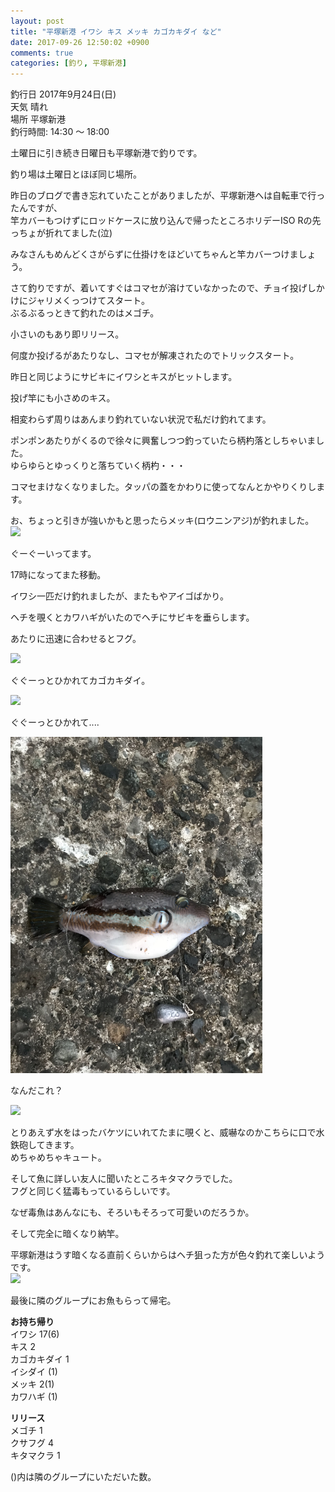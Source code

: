 ```yaml
---
layout: post
title: "平塚新港 イワシ キス メッキ カゴカキダイ など"
date: 2017-09-26 12:50:02 +0900
comments: true
categories: [釣り, 平塚新港]
---
```


釣行日 2017年9月24日(日)  
天気 晴れ  
場所 平塚新港  
釣行時間: 14:30 〜 18:00  
  
  
土曜日に引き続き日曜日も平塚新港で釣りです。  
  
釣り場は土曜日とほぼ同じ場所。
  
<!-- more -->  
  
昨日のブログで書き忘れていたことがありましたが、平塚新港へは自転車で行ったんですが、  
竿カバーもつけずにロッドケースに放り込んで帰ったところホリデーISO Rの先っちょが折れてました(泣)  
  
  
みなさんもめんどくさがらずに仕掛けをほどいてちゃんと竿カバーつけましょう。  
  
  
さて釣りですが、着いてすぐはコマセが溶けていなかったので、チョイ投げしかけにジャリメくっつけてスタート。  
ぶるぶるっときて釣れたのはメゴチ。  
  
小さいのもあり即リリース。  
  
何度か投げるがあたりなし、コマセが解凍されたのでトリックスタート。  
  
昨日と同じようにサビキにイワシとキスがヒットします。  
  
投げ竿にも小さめのキス。  
  
相変わらず周りはあんまり釣れていない状況で私だけ釣れてます。  
  
ポンポンあたりがくるので徐々に興奮しつつ釣っていたら柄杓落としちゃいました。  
ゆらゆらとゆっくりと落ちていく柄杓・・・  
  
コマセまけなくなりました。タッパの蓋をかわりに使ってなんとかやりくりします。  
  
お、ちょっと引きが強いかもと思ったらメッキ(ロウニンアジ)が釣れました。  
<img src="/images/blog/20170926/IMG_2297.jpg" style="width: 80%;">    
  
ぐーぐーいってます。  
  
17時になってまた移動。  
  
イワシ一匹だけ釣れましたが、またもやアイゴばかり。  
  
ヘチを覗くとカワハギがいたのでヘチにサビキを垂らします。  
  
あたりに迅速に合わせるとフグ。  
  
<img src="/images/blog/20170926/IMG_2300.jpg" style="width: 80%;">    
  
ぐぐーっとひかれてカゴカキダイ。  
  
<img src="/images/blog/20170926/IMG_2302.jpg" style="width: 80%;">    
  
ぐぐーっとひかれて....  
  
<img src="/images/blog/20170926/IMG_2303.jpg" style="width: 80%;">    
  
なんだこれ？  
  
<img src="/images/blog/20170926/IMG_2306.jpg" style="width: 80%;">    
  
とりあえず水をはったバケツにいれてたまに覗くと、威嚇なのかこちらに口で水鉄砲してきます。  
めちゃめちゃキュート。  
  
そして魚に詳しい友人に聞いたところキタマクラでした。  
フグと同じく猛毒もっているらしいです。  
  
なぜ毒魚はあんなにも、そろいもそろって可愛いのだろうか。  
  
そして完全に暗くなり納竿。  
  
平塚新港はうす暗くなる直前くらいからはヘチ狙った方が色々釣れて楽しいようです。  
<img src="/images/blog/20170926/IMG_2338.jpg" style="width: 90%;">    
  
最後に隣のグループにお魚もらって帰宅。  
  
**お持ち帰り**  
イワシ 17(6)  
キス 2  
カゴカキダイ 1  
イシダイ (1)  
メッキ 2(1)  
カワハギ (1)  
  
**リリース**  
メゴチ 1  
クサフグ 4  
キタマクラ 1  
  
()内は隣のグループにいただいた数。  
